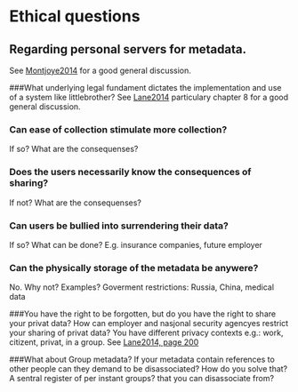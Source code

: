 Ethical questions
=================
Regarding personal servers for metadata. 
---------------------------------------
See [Montjoye2014][1] for a good general discussion.

###What underlying legal fundament dictates the implementation and use of a system like littlebrother?
See [Lane2014][2] particulary chapter 8 for a good general discussion.

### Can ease of collection stimulate more collection?
If so? What are the consequenses?

### Does the users necessarily know the consequences of sharing?
If not? What are the consequenses?

### Can users be bullied into surrendering their data?
If so? What can be done?
E.g. insurance companies, future employer

### Can the physically storage of the metadata be anywere?
No. Why not? 
Examples?
Goverment restrictions: Russia, China, medical data

###You have the right to be forgotten, but do you have the right to share your privat data?
How can employer and nasjonal security agencyes restrict your sharing of privat data? You have different privacy contexts e.g.: work, citizent, privat, in a group. 
See [Lane2014, page 200][2] 

###What about Group metadata?
If your metadata contain references to other people can they demand to be disassociated? How do you solve that? A sentral register of per instant groups? that you can disassociate from?

[1]: http://dx.doi.org/10.1371/journal.pone.0098790 "Y.-A. de Montjoye, E. Shmueli, S. S. Wang, and A. S. Pentland, “openPDS: Protecting the Privacy of Metadata through SafeAnswers,” PLoS ONE, vol. 9, no. 7, p. e98790, Jul. 2014."
[2]: http://www.dataprivacybook.org/ "Privacy, Big Data, and the Public Good: Frameworks for Engagement,
Julia Lane, Victoria Stodden, Stefan Bender, and Helen Nissenbaum (editors), 
Cambridge University Press, 2014. "

